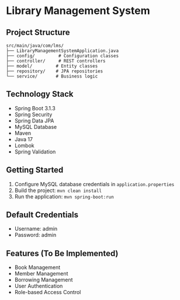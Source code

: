 # Library Management System

## Project Structure
```
src/main/java/com/lms/
├── LibraryManagementSystemApplication.java
├── config/         # Configuration classes
├── controller/     # REST controllers
├── model/         # Entity classes
├── repository/    # JPA repositories
└── service/       # Business logic
```

## Technology Stack
- Spring Boot 3.1.3
- Spring Security
- Spring Data JPA
- MySQL Database
- Maven
- Java 17
- Lombok
- Spring Validation

## Getting Started
1. Configure MySQL database credentials in `application.properties`
2. Build the project: `mvn clean install`
3. Run the application: `mvn spring-boot:run`

## Default Credentials
- Username: admin
- Password: admin

## Features (To Be Implemented)
- Book Management
- Member Management
- Borrowing Management
- User Authentication
- Role-based Access Control
